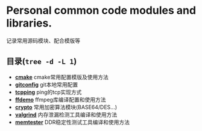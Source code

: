 
# Personal common code modules and libraries.
记录常用源码模块、配合模版等

## 目录(`tree -d -L 1`)
* **[cmake](./gitconfig)** cmake常用配置模版及使用方法  
* **[gitconfig](./gitconfig)** git本地常用配置  
* **[tcpping](./tcpping)** ping的tcp实现方式  
* **[ffdemo](./ffdemo)** ffmpeg库编译配置和使用方法
* **[crypto](./crypto)** 常用加密算法模块(BASE64/DES...)  
* **[valgrind](./valgrind)** 内存泄漏检测工具编译和使用方法  
* **[memtester](./memtester)** DDR稳定性测试工具编译和使用方法  

